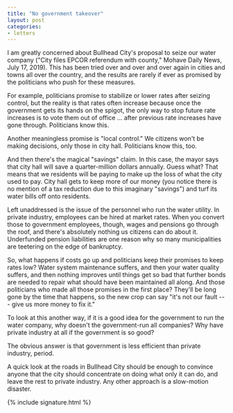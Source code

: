```yaml
---
title: "No government takeover"
layout: post
categories:
- letters
---
```


I am greatly concerned about Bullhead City's proposal to seize our water company ("City files EPCOR referendum with county," Mohave Daily News, July 17, 2019). This has been tried over and over and over again in cities and towns all over the country, and the results are rarely if ever as promised by the politicians who push for these measures.

For example, politicians promise to stabilize or lower rates after seizing control, but the reality is that rates often increase because once the government gets its hands on the spigot, the only way to stop future rate increases is to vote them out of office ... after previous rate increases have gone through. Politicians know this.

Another meaningless promise is "local control." We citizens won't be making decisions, only those in city hall. Politicians know this, too.

And then there's the magical "savings" claim. In this case, the mayor says that city hall will save a quarter-million dollars annually. Guess what? That means that we residents will be paying to make up the loss of what the city used to pay. City hall gets to keep more of our money (you notice there is no mention of a tax reduction due to this imaginary "savings") and turf its water bills off onto residents.

Left unaddressed is the issue of the personnel who run the water utility. In private industry, employees can be hired at market rates. When you convert those to government employees, though, wages and pensions go through the roof, and there's absolutely nothing us citizens can do about it. Underfunded pension liabilities are one reason why so many municipalities are teetering on the edge of bankruptcy.

So, what happens if costs go up and politicians keep their promises to keep rates low? Water system maintenance suffers, and then your water quality suffers, and then nothing improves until things get so bad that further bonds are needed to repair what should have been maintained all along. And those politicians who made all those promises in the first place? They'll be long gone by the time that happens, so the new crop can say "it's not our fault --- give us more money to fix it."

To look at this another way, if it is a good idea for the government to run the water company, why doesn't the government-run all companies? Why have private industry at all if the government is so good?

The obvious answer is that government is less efficient than private industry, period.

A quick look at the roads in Bullhead City should be enough to convince anyone that the city should concentrate on doing what only it can do, and leave the rest to private industry. Any other approach is a slow-motion disaster.

 {% include signature.html %}
